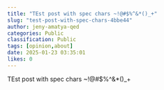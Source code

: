 ```yaml
---
title: "TEst post with spec chars ~!@#$%^&*()_+"
slug: "test-post-with-spec-chars-4bbe44"
author: jeny-amatya-qed
categories: Public
classification: Public
tags: [opinion,about]
date: 2025-01-23 03:35:01 
likes: 0
---
```


TEst post with spec chars ~!@#$%^&*()_+